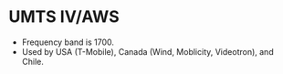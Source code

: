 UMTS IV/AWS
===========

* Frequency band is 1700.
* Used by USA (T-Mobile), Canada (Wind, Moblicity, Videotron), and Chile.

